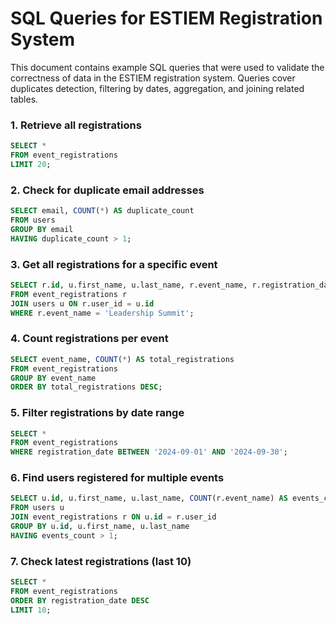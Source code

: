 # SQL Queries for ESTIEM Registration System

This document contains example SQL queries that were used to validate the correctness of data in the ESTIEM registration system.
Queries cover duplicates detection, filtering by dates, aggregation, and joining related tables.


### 1. Retrieve all registrations

```sql
SELECT * 
FROM event_registrations
LIMIT 20;
```

### 2. Check for duplicate email addresses

```sql
SELECT email, COUNT(*) AS duplicate_count
FROM users
GROUP BY email
HAVING duplicate_count > 1;
```

### 3. Get all registrations for a specific event

```sql
SELECT r.id, u.first_name, u.last_name, r.event_name, r.registration_date
FROM event_registrations r
JOIN users u ON r.user_id = u.id
WHERE r.event_name = 'Leadership Summit';
```

### 4. Count registrations per event

```sql
SELECT event_name, COUNT(*) AS total_registrations
FROM event_registrations
GROUP BY event_name
ORDER BY total_registrations DESC;
```

### 5. Filter registrations by date range

```sql
SELECT *
FROM event_registrations
WHERE registration_date BETWEEN '2024-09-01' AND '2024-09-30';
```

### 6. Find users registered for multiple events

```sql
SELECT u.id, u.first_name, u.last_name, COUNT(r.event_name) AS events_count
FROM users u
JOIN event_registrations r ON u.id = r.user_id
GROUP BY u.id, u.first_name, u.last_name
HAVING events_count > 1;
```

### 7. Check latest registrations (last 10)

```sql
SELECT *
FROM event_registrations
ORDER BY registration_date DESC
LIMIT 10;
```
